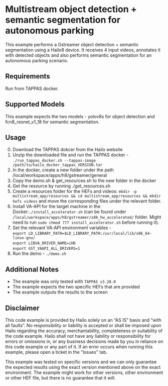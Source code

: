 Multistream object detection + semantic segmentation for autonomous parking
================

This example performs a Gstreamer object detection + semantic segmentation using a Hailo8 device.
It receives 4 input videos, annotates it with detected objects and also performs semantic segmentation for an autonomous parking scenario.

Requirements
------------

Run from TAPPAS docker. 

Supported Models
----------------

This example expects the two models - yolov8s for object detection and fcn8_resnet_v1_18 for semantic segmentation. 

Usage
-----

0. Download the TAPPAS dokcer from the Hailo website
1. Unzip the downloaded file and run the TAPPAS docker - `./run_tappas_docker.sh --tappas-image /path/to/hailo_docker_tappas_VERSION.tar`
2. In the docker, create a new folder under the path /local/workspace/apps/h8/gstreamer/general
3. Copy the demo.sh & get_resources.sh to the new folder in the docker
4. Get the resource by running ./get_resources.sh
5. Create a resources folder for the HEFs and videos: `mkdir -p multistream_app/resources && cd multistream_app/resources && mkdir hefs videos` and move the corresponding files under the relevant folder.
6. Install VA-API for the target machine in the Docker:`./install_accelerator.sh` (can be found under ``/local/workspace/apps/h8/gstreamer/x86_hw_accelerated/`` folder. Might need to run `sudo chmod 777 install_accelerator.sh` before running it).
7. Set the relevant VA-API environment variables -<br/> 
`export LD_LIBRARY_PATH=$LD_LIBRARY_PATH:/usr/local/lib/x86_64-linux-gnu/`<br/>
`export LIBVA_DRIVER_NAME=iHD`<br/>
`export GST_VAAPI_ALL_DRIVERS=1`<br/>
8. Run the demo - `./demo.sh`


Additional Notes
----------------

- The example was only tested with ``TAPPAS v3.28.0``
- The example expects the two specific HEFs that are provided
- The example outputs the results to the screen 

Disclaimer
----------
This code example is provided by Hailo solely on an “AS IS” basis and “with all faults”. No responsibility or liability is accepted or shall be imposed upon Hailo regarding the accuracy, merchantability, completeness or suitability of the code example. Hailo shall not have any liability or responsibility for errors or omissions in, or any business decisions made by you in reliance on this code example or any part of it. If an error occurs when running this example, please open a ticket in the "Issues" tab.

This example was tested on specific versions and we can only guarantee the expected results using the exact version mentioned above on the exact environment. The example might work for other versions, other environment or other HEF file, but there is no guarantee that it will.
